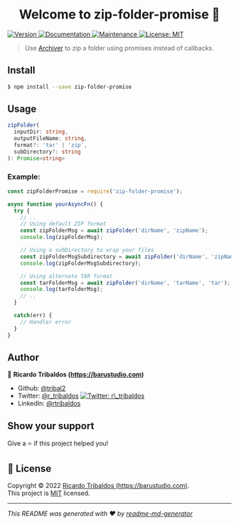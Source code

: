 <h1 align="center">Welcome to zip-folder-promise 👋</h1>
<p>
  <a href="https://www.npmjs.com/package/zip-folder-promise" target="_blank">
    <img alt="Version" src="https://img.shields.io/npm/v/zip-folder-promise.svg">
  </a>
  <a href="https://github.com/tribal2/zip-folder-promise#readme" target="_blank">
    <img alt="Documentation" src="https://img.shields.io/badge/documentation-yes-brightgreen.svg" />
  </a>
  <a href="https://github.com/tribal2/zip-folder-promise/graphs/commit-activity" target="_blank">
    <img alt="Maintenance" src="https://img.shields.io/badge/Maintained%3F-yes-green.svg" />
  </a>
  <a href="https://github.com/tribal2/zip-folder-promise/blob/master/LICENSE" target="_blank">
    <img alt="License: MIT" src="https://img.shields.io/github/license/tribal2/zip-folder-promise" />
  </a>
</p>

> Use [Archiver](https://github.com/archiverjs/node-archiver) to zip a folder using promises instead of callbacks.

## Install

```sh
$ npm install --save zip-folder-promise
```

## Usage
```typescript
zipFolder(
  inputDir: string,
  outputFileName: string,
  format?: 'tar' | 'zip',
  subDirectory?: string
): Promise<string>
```

### Example:
```javascript
const zipFolderPromise = require('zip-folder-promise');

async function yourAsyncFn() {
  try {
    // ..
    // Using default ZIP format
    const zipFolderMsg = await zipFolder('dirName', 'zipName');
    console.log(zipFolderMsg);

    // Using a subDirectory to wrap your files
    const zipFolderMsgSubdirectory = await zipFolder('dirName', 'zipName', 'zip', 'subdirectoryFolder');
    console.log(zipFolderMsgSubdirectory);

    // Using alternate TAR format
    const tarFolderMsg = await zipFolder('dirName', 'tarName', 'tar');
    console.log(tarFolderMsg);
    // ..
  }

  catch(err) {
    // Handler error
  }
}
```


## Author

👤 **Ricardo Tribaldos (https://barustudio.com)**

* Github: [@tribal2](https://github.com/tribal2)
* Twitter: [@r_tribaldos](https://twitter.com/r_tribaldos) 
  <a href="https://twitter.com/r\_tribaldos" target="_blank">
    <img alt="Twitter: r\_tribaldos" src="https://img.shields.io/twitter/follow/r_tribaldos.svg?style=social" />
  </a>
* LinkedIn: [@rtribaldos](https://linkedin.com/in/rtribaldos)

## Show your support

Give a ⭐️ if this project helped you!

## 📝 License

Copyright © 2022 [Ricardo Tribaldos (https://barustudio.com)](https://github.com/tribal2).<br />
This project is [MIT](https://github.com/tribal2/zip-folder-promise/blob/master/LICENSE) licensed.

***
_This README was generated with ❤️ by [readme-md-generator](https://github.com/kefranabg/readme-md-generator)_